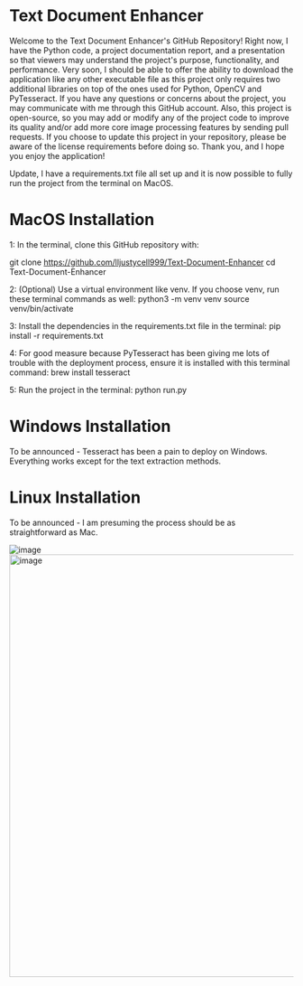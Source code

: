# Text Document Enhancer

Welcome to the Text Document Enhancer's GitHub Repository! Right now, I have the Python code, a project documentation report, and a presentation so that viewers may understand the project's purpose, functionality, and performance. Very soon, I should be able to offer the ability to download the application like any other executable file as this project only requires two additional libraries on top of the ones used for Python, OpenCV and PyTesseract. If you have any questions or concerns about the project, you may communicate with me through this GitHub account. Also, this project is open-source, so you may add or modify any of the project code to improve its quality and/or add more core image processing features by sending pull requests. If you choose to update this project in your repository, please be aware of the license requirements before doing so. Thank you, and I hope you enjoy the application!

Update, I have a requirements.txt file all set up and it is now possible to fully run the project from the terminal on MacOS.

# MacOS Installation

1: In the terminal, clone this GitHub repository with:

git clone https://github.com/lljustycell999/Text-Document-Enhancer
cd Text-Document-Enhancer

2: (Optional) Use a virtual environment like venv. If you choose venv, run these terminal commands as well:
python3 -m venv venv
source venv/bin/activate

3: Install the dependencies in the requirements.txt file in the terminal:
pip install -r requirements.txt

4: For good measure because PyTesseract has been giving me lots of trouble with the deployment process, ensure it is installed with this terminal command:
brew install tesseract

5: Run the project in the terminal:
python run.py

# Windows Installation

To be announced - Tesseract has been a pain to deploy on Windows. Everything works except for the text extraction methods.

# Linux Installation

To be announced - I am presuming the process should be as straightforward as Mac.

![image](https://github.com/lljustycell999/Text-Document-Enhancer/assets/123667513/38dcfdfc-3412-4f8d-a8ef-3725abc7ec44)
<img width="748" alt="image" src="https://github.com/lljustycell999/Text-Document-Enhancer/assets/123667513/aa05fc9a-36f2-4141-967d-1bf3229f0a33">


